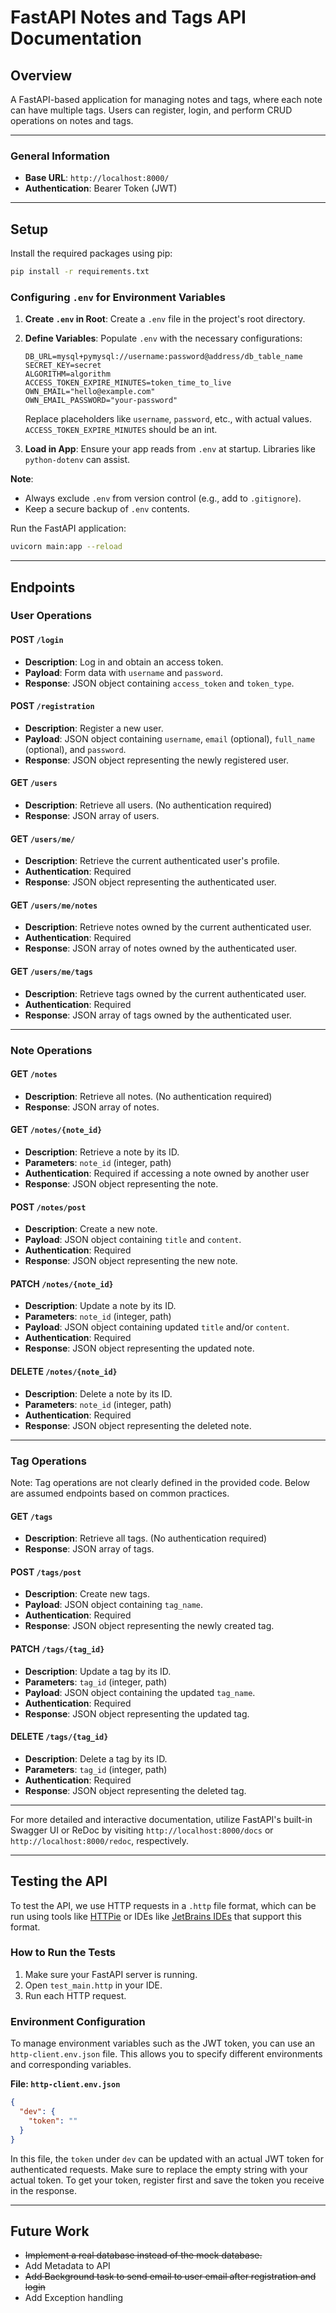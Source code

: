 # FastAPI Notes and Tags API Documentation

## Overview
A FastAPI-based application for managing notes and tags, where each note can have multiple tags. Users can register, login, and perform CRUD operations on notes and tags.

---

### General Information

- **Base URL**: `http://localhost:8000/`
- **Authentication**: Bearer Token (JWT)

---

## Setup
Install the required packages using pip:
```bash
pip install -r requirements.txt
```

### Configuring `.env` for Environment Variables

1. **Create `.env` in Root**: 
   Create a `.env` file in the project's root directory.

2. **Define Variables**: 
   Populate `.env` with the necessary configurations:

   ```env
   DB_URL=mysql+pymysql://username:password@address/db_table_name
   SECRET_KEY=secret
   ALGORITHM=algorithm
   ACCESS_TOKEN_EXPIRE_MINUTES=token_time_to_live
   OWN_EMAIL="hello@example.com"
   OWN_EMAIL_PASSWORD="your-password"
   ```

   Replace placeholders like `username`, `password`, etc., with actual values. `ACCESS_TOKEN_EXPIRE_MINUTES` should be an int.

3. **Load in App**: 
   Ensure your app reads from `.env` at startup. Libraries like `python-dotenv` can assist.

**Note**: 
- Always exclude `.env` from version control (e.g., add to `.gitignore`).
- Keep a secure backup of `.env` contents.

Run the FastAPI application:
```bash
uvicorn main:app --reload
```

---

## Endpoints

### User Operations

#### POST `/login`

- **Description**: Log in and obtain an access token.
- **Payload**: Form data with `username` and `password`.
- **Response**: JSON object containing `access_token` and `token_type`.

#### POST `/registration`

- **Description**: Register a new user.
- **Payload**: JSON object containing `username`, `email` (optional), `full_name` (optional), and `password`.
- **Response**: JSON object representing the newly registered user.

#### GET `/users`

- **Description**: Retrieve all users. (No authentication required)
- **Response**: JSON array of users.

#### GET `/users/me/`

- **Description**: Retrieve the current authenticated user's profile.
- **Authentication**: Required
- **Response**: JSON object representing the authenticated user.

#### GET `/users/me/notes`

- **Description**: Retrieve notes owned by the current authenticated user.
- **Authentication**: Required
- **Response**: JSON array of notes owned by the authenticated user.

#### GET `/users/me/tags`

- **Description**: Retrieve tags owned by the current authenticated user.
- **Authentication**: Required
- **Response**: JSON array of tags owned by the authenticated user.

---

### Note Operations

#### GET `/notes`

- **Description**: Retrieve all notes. (No authentication required)
- **Response**: JSON array of notes.

#### GET `/notes/{note_id}`

- **Description**: Retrieve a note by its ID.
- **Parameters**: `note_id` (integer, path)
- **Authentication**: Required if accessing a note owned by another user
- **Response**: JSON object representing the note.

#### POST `/notes/post`

- **Description**: Create a new note.
- **Payload**: JSON object containing `title` and `content`.
- **Authentication**: Required
- **Response**: JSON object representing the new note.

#### PATCH `/notes/{note_id}`

- **Description**: Update a note by its ID.
- **Parameters**: `note_id` (integer, path)
- **Payload**: JSON object containing updated `title` and/or `content`.
- **Authentication**: Required
- **Response**: JSON object representing the updated note.

#### DELETE `/notes/{note_id}`

- **Description**: Delete a note by its ID.
- **Parameters**: `note_id` (integer, path)
- **Authentication**: Required
- **Response**: JSON object representing the deleted note.

---

### Tag Operations

Note: Tag operations are not clearly defined in the provided code. Below are assumed endpoints based on common practices.

#### GET `/tags`

- **Description**: Retrieve all tags. (No authentication required)
- **Response**: JSON array of tags.

#### POST `/tags/post`

- **Description**: Create new tags.
- **Payload**: JSON object containing `tag_name`.
- **Authentication**: Required
- **Response**: JSON object representing the newly created tag.

#### PATCH `/tags/{tag_id}`

- **Description**: Update a tag by its ID.
- **Parameters**: `tag_id` (integer, path)
- **Payload**: JSON object containing the updated `tag_name`.
- **Authentication**: Required
- **Response**: JSON object representing the updated tag.

#### DELETE `/tags/{tag_id}`

- **Description**: Delete a tag by its ID.
- **Parameters**: `tag_id` (integer, path)
- **Authentication**: Required
- **Response**: JSON object representing the deleted tag.

---

For more detailed and interactive documentation, utilize FastAPI's built-in Swagger UI or ReDoc by visiting `http://localhost:8000/docs` or `http://localhost:8000/redoc`, respectively.

---

## Testing the API

To test the API, we use HTTP requests in a `.http` file format, which can be run using tools like [HTTPie](https://httpie.io/) or IDEs like [JetBrains IDEs](https://www.jetbrains.com/help/idea/http-client-in-product-code-editor.html) that support this format.

### How to Run the Tests

1. Make sure your FastAPI server is running.
2. Open `test_main.http` in your IDE.
3. Run each HTTP request.

### Environment Configuration

To manage environment variables such as the JWT token, you can use an `http-client.env.json` file. This allows you to specify different environments and corresponding variables.

**File: `http-client.env.json`**

```json
{
  "dev": {
    "token": ""
  }
}
```

In this file, the `token` under `dev` can be updated with an actual JWT token for authenticated requests. Make sure to replace the empty string with your actual token. To get your token, register first and save the token you receive in the response.

---
## Future Work
- ~~Implement a real database instead of the mock database.~~
- Add Metadata to API
- ~~Add Background task to send email to user email after registration and login~~
- Add Exception handling